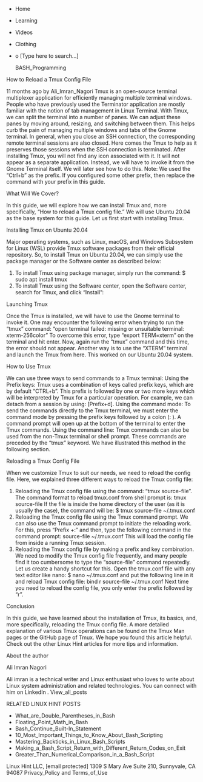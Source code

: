 





















































* Home
* Learning
* Videos
* Clothing
*
  o [Type here to search...]


   BASH_Programming


How to Reload a Tmux Config File

11 months ago
by Ali_Imran_Nagori
Tmux is an open-source terminal multiplexer application for efficiently
managing multiple terminal windows. People who have previously used the
Terminator application are mostly familiar with the notion of tab management in
Linux Terminal. With Tmux, we can split the terminal into a number of panes. We
can adjust these panes by moving around, resizing, and switching between them.
This helps curb the pain of managing multiple windows and tabs of the Gnome
terminal.
In general, when you close an SSH connection, the corresponding remote terminal
sessions are also closed. Here comes the Tmux to help as it preserves those
sessions when the SSH connection is terminated.
After installing Tmux, you will not find any icon associated with it. It will
not appear as a separate application. Instead, we will have to invoke it from
the Gnome Terminal itself. We will later see how to do this.
Note: We used the “Ctrl+b” as the prefix. If you configured some other prefix,
then replace the command with your prefix in this guide.

What Will We Cover?

In this guide, we will explore how we can install Tmux and, more specifically,
“How to reload a Tmux config file.” We will use Ubuntu 20.04 as the base system
for this guide. Let us first start with installing Tmux.

Installing Tmux on Ubuntu 20.04

Major operating systems, such as Linux, macOS, and Windows Subsystem for Linux
(WSL) provide Tmux software packages from their official repository. So, to
install Tmux on Ubuntu 20.04, we can simply use the package manager or the
Software center as described below:
1. To install Tmux using package manager, simply run the command:
$ sudo apt install tmux
2. To install Tmux using the Software center, open the Software center, search
for Tmux, and click “Install”:

Launching Tmux

Once the Tmux is installed, we will have to use the Gnome terminal to invoke
it. One may encounter the following error when trying to run the “tmux”
command:
“open terminal failed: missing or unsuitable terminal: xterm-256color”
To overcome this error, type “export TERM=xterm” on the terminal and hit enter.
Now, again run the “tmux” command and this time, the error should not appear.
Another way is to use the “XTERM” terminal and launch the Tmux from here. This
worked on our Ubuntu 20.04 system.

How to Use Tmux

We can use three ways to send commands to a Tmux terminal:
Using the Prefix keys: Tmux uses a combination of keys called prefix keys,
which are by default “CTRL+b”. This prefix is followed by one or two more keys
which will be interpreted by Tmux for a particular operation. For example, we
can detach from a session by using: [Prefix+d].
Using the command mode: To send the commands directly to the Tmux terminal, we
must enter the command mode by pressing the prefix keys followed by a colon (:
). A command prompt will open up at the bottom of the terminal to enter the
Tmux commands.
Using the command line: Tmux commands can also be used from the non-Tmux
terminal or shell prompt. These commands are preceded by the “tmux” keyword. We
have illustrated this method in the following section.

Reloading a Tmux Config File

When we customize Tmux to suit our needs, we need to reload the config file.
Here, we explained three different ways to reload the Tmux config file:
1. Reloading the Tmux config file using the command: “tmux source-file”.
The command format to reload tmux.conf from shell prompt is:
tmux source-file <path to the tmux.conf file>
If the file is inside the home directory of the user (as it is usually the
case), the command will be:
$ tmux source-file ~/.tmux.conf
2. Reloading the Tmux config file using the Tmux command prompt.
We can also use the Tmux command prompt to initiate the reloading work. For
this, press “Prefix +:” and then, type the following command in the command
prompt:
source-file ~/.tmux.conf
This will load the config file from inside a running Tmux session.
3. Reloading the Tmux config file by making a prefix and key combination.
We need to modify the Tmux config file frequently, and many people find it too
cumbersome to type the “source-file” command repeatedly. Let us create a handy
shortcut for this. Open the tmux.conf file with any text editor like nano:
$ nano ~/.tmux.conf
and put the following line in it and reload Tmux config file:
bind r source-file ~/.tmux.conf
Next time you need to reload the config file, you only enter the prefix
followed by “r”.

Conclusion

In this guide, we have learned about the installation of Tmux, its basics, and,
more specifically, reloading the Tmux config file. A more detailed explanation
of various Tmux operations can be found on the Tmux Man pages or the GitHub
page of Tmux. We hope you found this article helpful. Check out the other Linux
Hint articles for more tips and information.


About the author


Ali Imran Nagori

Ali imran is a technical writer and Linux enthusiast who loves to write about
Linux system administration and related technologies. You can connect with him
on LinkedIn
.
View_all_posts

RELATED LINUX HINT POSTS


* What_are_Double_Parentheses_in_Bash
* Floating_Point_Math_in_Bash
* Bash_Continue_Built-In_Statement
* 10_Most_Important_Things_to_Know_About_Bash_Scripting
* Mastering_Backticks_in_Linux_Bash_Scripts
* Making_a_Bash_Script_Return_with_Different_Return_Codes_on_Exit
* Greater_Than_Numerical_Comparison_in_a_Bash_Script

Linux Hint LLC, [email protected]
1309 S Mary Ave Suite 210, Sunnyvale, CA 94087
 Privacy_Policy and Terms_of_Use
